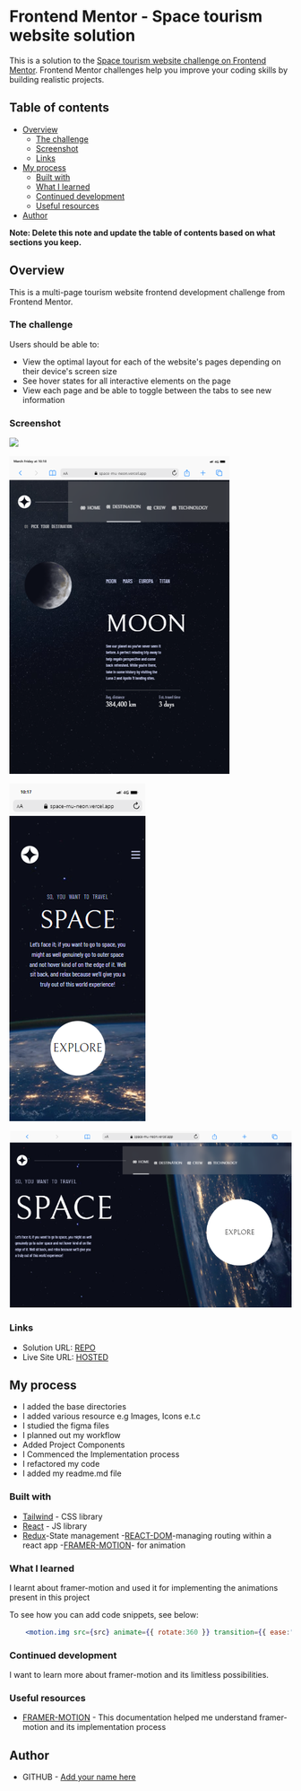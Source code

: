 # Frontend Mentor - Space tourism website solution

This is a solution to the [Space tourism website challenge on Frontend Mentor](https://www.frontendmentor.io/challenges/space-tourism-multipage-website-gRWj1URZ3). Frontend Mentor challenges help you improve your coding skills by building realistic projects. 

## Table of contents

- [Overview](#overview)
  - [The challenge](#the-challenge)
  - [Screenshot](#screenshot)
  - [Links](#links)
- [My process](#my-process)
  - [Built with](#built-with)
  - [What I learned](#what-i-learned)
  - [Continued development](#continued-development)
  - [Useful resources](#useful-resources)
- [Author](#author)


**Note: Delete this note and update the table of contents based on what sections you keep.**

## Overview
This is a multi-page tourism website frontend development challenge from Frontend Mentor.

### The challenge

Users should be able to:

- View the optimal layout for each of the website's pages depending on their device's screen size
- See hover states for all interactive elements on the page
- View each page and be able to toggle between the tabs to see new information

### Screenshot

![](./screenshot.jpg)

![screen1](./src/resources/images/screenshots/iPad-Air-4-space-mu-neon.vercel.app.png)

![screen2](./src/resources/images/screenshots/iPhone-11-PRO-space-mu-neon.vercel.app.png)


![screen2](./src/resources/images/screenshots/Macbook-Air-space-mu-neon.vercel.app.png)


### Links

- Solution URL: [REPO](https://github.com/NICKY-TECH/space)
- Live Site URL: [HOSTED](https://space-mu-neon.vercel.app/)

## My process
- I added the base directories
- I added various resource e.g Images, Icons e.t.c
- I studied the figma files
- I planned out my workflow
- Added Project Components
- I Commenced the Implementation process
- I refactored my code 
- I added my readme.md file


### Built with
- [Tailwind](https://tailwindcss.com/) -  CSS library
- [React](https://reactjs.org/) - JS library
- [Redux](https://redux.js.org/)-State management
-[REACT-DOM](https://www.npmjs.com/package/react-dom)-managing routing within a react app
-[FRAMER-MOTION](https://www.npmjs.com/package/framer-motion)- for animation

### What I learned

I learnt about framer-motion and used it for implementing the animations present in this project

To see how you can add code snippets, see below:

```jsx
    <motion.img src={src} animate={{ rotate:360 }} transition={{ ease:"linear" , duration:3,repeat:Infinity }} className="absoluete top-0"/>
```

### Continued development

I want to learn more about framer-motion and its limitless possibilities.

### Useful resources

- [FRAMER-MOTION](https://www.framer.com/motion/) - This documentation helped me understand framer-motion and its implementation process



## Author

- GITHUB - [Add your name here](https://github.com/NICKY-TECH)


